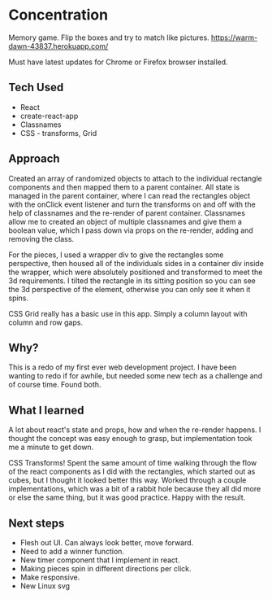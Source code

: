 # Concentration

  Memory game.  Flip the boxes and try to match like pictures.
  https://warm-dawn-43837.herokuapp.com/
  
  Must have latest updates for Chrome or Firefox browser installed.

##  Tech Used

  * React
  * create-react-app
  * Classnames
  * CSS - transforms, Grid



## Approach

  Created an array of randomized objects to attach to the individual rectangle components and then mapped them to a parent container.  All state is managed in the parent container, where I can read the rectangles object with the onClick event listener and turn the transforms on and off with the help of classnames and the re-render of parent container.  Classnames allow me to created an object of multiple classnames and give them a boolean value, which I pass down via props on the re-render, adding and removing the class.

  For the pieces, I used a wrapper div to give the rectangles some perspective, then housed all of the individuals sides in a container div inside the wrapper, which were absolutely positioned and transformed to meet the 3d requirements.  I tilted the rectangle in its sitting position so you can see the 3d perspective of the element, otherwise you can only see it when it spins.

  CSS Grid really has a basic use in this app.  Simply a column layout with column and row gaps.

## Why?

  This is a redo of my first ever web development project.  I have been wanting to redo if for awhile, but needed some new tech as a challenge and of course time.  Found both.

## What I learned

  A lot about react's state and props, how and when the re-render happens.  I thought the concept was easy enough to grasp, but implementation took me a minute to get down.  

  CSS Transforms!  Spent the same amount of time walking through the flow of the react components as I did with the rectangles, which started out as cubes, but I thought it looked better this way.  Worked through a couple implementations, which was a bit of a rabbit hole because they all did more or else the same thing, but it was good practice.  Happy with the result.

## Next steps

  * Flesh out UI.  Can always look better, move forward.  
  * Need to add a winner function.
  * New timer component that I implement in react.  
  * Making pieces spin in different directions per click.
  * Make responsive.
  * New Linux svg
